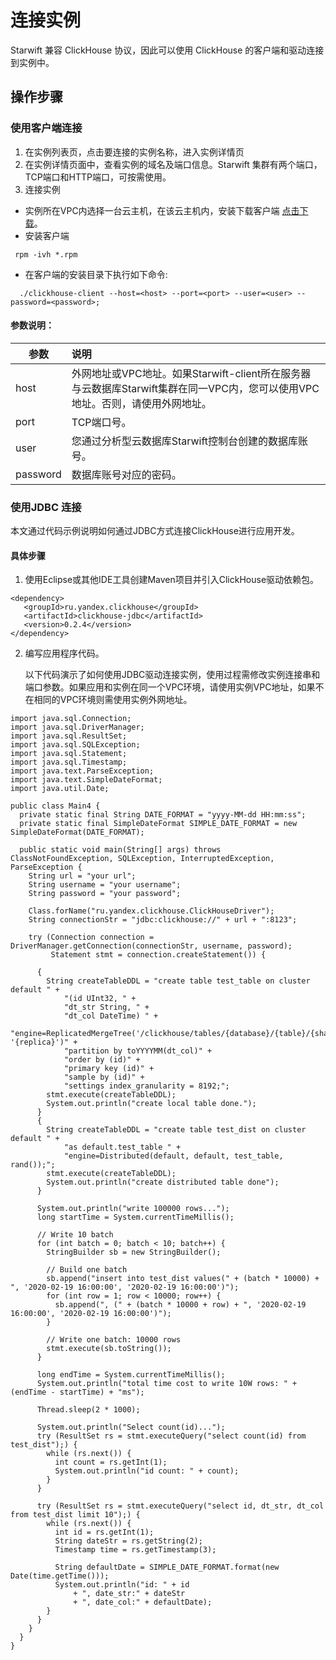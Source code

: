 # 连接实例
Starwift 兼容 ClickHouse 协议，因此可以使用 ClickHouse 的客户端和驱动连接到实例中。

## 操作步骤
### 使用客户端连接
1. 在实例列表页，点击要连接的实例名称，进入实例详情页
2. 在实例详情页面中，查看实例的域名及端口信息。Starwift 集群有两个端口，TCP端口和HTTP端口，可按需使用。
3. 连接实例
  - 实例所在VPC内选择一台云主机，在该云主机内，安装下载客户端 [点击下载](https://repo.yandex.ru/clickhouse/rpm/stable/x86_64/)。
  - 安装客户端
```
 rpm -ivh *.rpm
```
- 在客户端的安装目录下执行如下命令:
 ```
   ./clickhouse-client --host=<host> --port=<port> --user=<user> --password=<password>; 
 ```

####     参数说明：

| 参数     | 说明                                                         |
| -------- | :----------------------------------------------------------- |
| host     | 外网地址或VPC地址。如果Starwift-client所在服务器与云数据库Starwift集群在同一VPC内，您可以使用VPC地址。否则，请使用外网地址。 |
| port     | TCP端口号。                                                  |
| user     | 您通过分析型云数据库Starwift控制台创建的数据库账号。       |
| password | 数据库账号对应的密码。                                       |


### 使用JDBC 连接
本文通过代码示例说明如何通过JDBC方式连接ClickHouse进行应用开发。

#### 具体步骤
1. 使用Eclipse或其他IDE工具创建Maven项目并引入ClickHouse驱动依赖包。

```
<dependency>
   <groupId>ru.yandex.clickhouse</groupId>
   <artifactId>clickhouse-jdbc</artifactId>
   <version>0.2.4</version>
</dependency>
```

2. 编写应用程序代码。

   以下代码演示了如何使用JDBC驱动连接实例，使用过程需修改实例连接串和端口参数。如果应用和实例在同一个VPC环境，请使用实例VPC地址，如果不在相同的VPC环境则需使用实例外网地址。

```
import java.sql.Connection;
import java.sql.DriverManager;
import java.sql.ResultSet;
import java.sql.SQLException;
import java.sql.Statement;
import java.sql.Timestamp;
import java.text.ParseException;
import java.text.SimpleDateFormat;
import java.util.Date;

public class Main4 {
  private static final String DATE_FORMAT = "yyyy-MM-dd HH:mm:ss";
  private static final SimpleDateFormat SIMPLE_DATE_FORMAT = new SimpleDateFormat(DATE_FORMAT);

  public static void main(String[] args) throws ClassNotFoundException, SQLException, InterruptedException, ParseException {
    String url = "your url";
    String username = "your username";
    String password = "your password";

    Class.forName("ru.yandex.clickhouse.ClickHouseDriver");
    String connectionStr = "jdbc:clickhouse://" + url + ":8123";

    try (Connection connection = DriverManager.getConnection(connectionStr, username, password);
         Statement stmt = connection.createStatement()) {

      {
        String createTableDDL = "create table test_table on cluster default " +
            "(id UInt32, " +
            "dt_str String, " +
            "dt_col DateTime) " +
            "engine=ReplicatedMergeTree('/clickhouse/tables/{database}/{table}/{shard}', '{replica}')" +
            "partition by toYYYYMM(dt_col)" +
            "order by (id)" +
            "primary key (id)" +
            "sample by (id)" +
            "settings index_granularity = 8192;";
        stmt.execute(createTableDDL);
        System.out.println("create local table done.");
      }
      {
        String createTableDDL = "create table test_dist on cluster default " +
            "as default.test_table " +
            "engine=Distributed(default, default, test_table, rand());";
        stmt.execute(createTableDDL);
        System.out.println("create distributed table done");
      }

      System.out.println("write 100000 rows...");
      long startTime = System.currentTimeMillis();

      // Write 10 batch
      for (int batch = 0; batch < 10; batch++) {
        StringBuilder sb = new StringBuilder();

        // Build one batch
        sb.append("insert into test_dist values(" + (batch * 10000) + ", '2020-02-19 16:00:00', '2020-02-19 16:00:00')");
        for (int row = 1; row < 10000; row++) {
          sb.append(", (" + (batch * 10000 + row) + ", '2020-02-19 16:00:00', '2020-02-19 16:00:00')");
        }

        // Write one batch: 10000 rows
        stmt.execute(sb.toString());
      }

      long endTime = System.currentTimeMillis();
      System.out.println("total time cost to write 10W rows: " + (endTime - startTime) + "ms");

      Thread.sleep(2 * 1000);

      System.out.println("Select count(id)...");
      try (ResultSet rs = stmt.executeQuery("select count(id) from test_dist");) {
        while (rs.next()) {
          int count = rs.getInt(1);
          System.out.println("id count: " + count);
        }
      }

      try (ResultSet rs = stmt.executeQuery("select id, dt_str, dt_col from test_dist limit 10");) {
        while (rs.next()) {
          int id = rs.getInt(1);
          String dateStr = rs.getString(2);
          Timestamp time = rs.getTimestamp(3);

          String defaultDate = SIMPLE_DATE_FORMAT.format(new Date(time.getTime()));
          System.out.println("id: " + id
              + ", date_str:" + dateStr
              + ", date_col:" + defaultDate);
        }
      }
    }
  }
}
```
